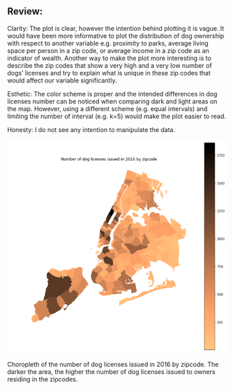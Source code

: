 ## Review:
Clarity: The plot is clear, however the intention behind plotting it is vague. It would have been more informative to plot the distribution of dog ownership with respect to another variable e.g. proximity to parks, average living space per person in a zip code, or average income in a zip code as an indicator of wealth. Another way to make the plot more interesting is to describe the zip codes that show a very high and a very low number of dogs’ licenses and try to explain what is unique in these zip codes that would affect our variable significantly.

Esthetic: The color scheme is proper and the intended differences in dog licenses number can be noticed when comparing dark and light areas on the map.  However, using a different scheme (e.g. equal intervals) and limiting the number of interval (e.g. k=5) would make the plot easier to read.

Honesty: I do not see any intention to manipulate the data.

![Alt text](doglicenses.png)

Choropleth of the number of dog licenses issued in 2016 by zipcode. The darker the area, the higher the number of dog licenses issued to owners residing in the zipcodes. 
 

